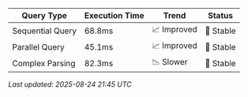 | Query Type | Execution Time | Trend | Status |
|------------|----------------|--------|--------|
| Sequential Query | 68.8ms | 📈 Improved | 🔄 Stable |
| Parallel Query | 45.1ms | 📈 Improved | 🔄 Stable |
| Complex Parsing | 82.3ms | 📉 Slower | 🔄 Stable |

*Last updated: 2025-08-24 21:45 UTC*